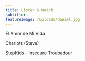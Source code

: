 ```yaml
---
title: Listen & Watch
subtitle: 
featureImage: /uploads/daniel.jpg
---
```

El Amor de Mi Vida

Chariots (Steve)

StepKids - Insecure Troubadour




